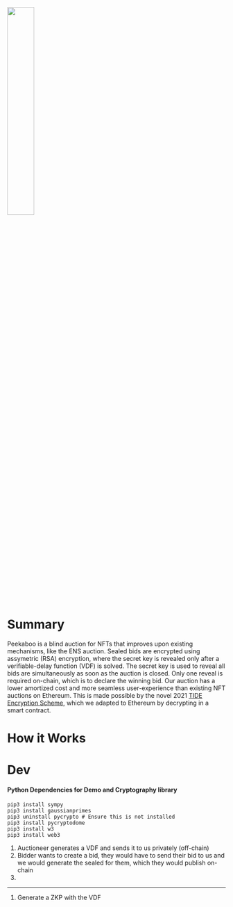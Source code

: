 <img src="https://github.com/peekaboo-dex/contracts/blob/main/peekaboo.png" width="35%" height="35%"/>

# Summary
Peekaboo is a blind auction for NFTs that improves upon existing mechanisms, like the ENS auction. Sealed bids are encrypted using assymetric (RSA) encryption, where the secret key is revealed only after a verifiable-delay function (VDF) is solved. The secret key is used to reveal all bids are  simultaneously as soon as the auction is closed. Only one reveal is required on-chain, which is to declare the winning bid. Our auction has a lower amortized cost and more seamless user-experience than existing NFT auctions on Ethereum. This is made possible by the novel 2021 <a href="https://eprint.iacr.org/2021/1293.pdf" target="_blank">TIDE Encryption Scheme</a>, which we adapted to Ethereum by decrypting in a smart contract. 

# How it Works






# Dev
#### Python Dependencies for Demo and Cryptography library
```
pip3 install sympy
pip3 install gaussianprimes
pip3 uninstall pycrypto # Ensure this is not installed
pip3 install pycryptodome
pip3 install w3
pip3 install web3
```




1. Auctioneer generates a VDF and sends it to us privately (off-chain)
2. Bidder wants to create a bid, they would have to send their bid to us and we would generate the sealed for them, which they would publish on-chain
3. 



--------

1. Generate a ZKP with the VDF

